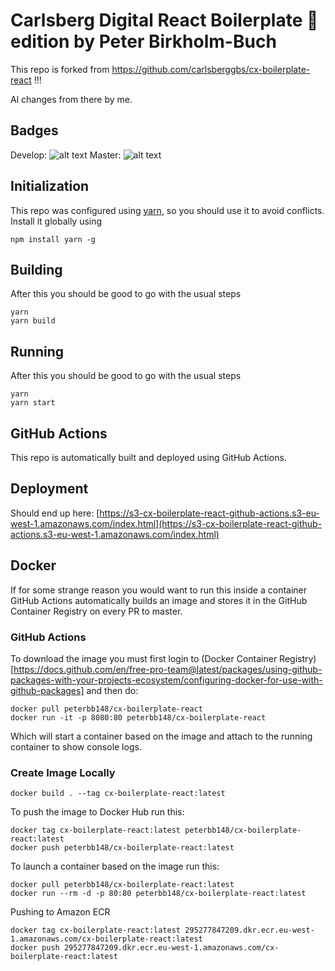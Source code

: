 # Carlsberg Digital React Boilerplate 🚀 edition by Peter Birkholm-Buch

This repo is forked from https://github.com/carlsberggbs/cx-boilerplate-react !!!

Al changes from there by me.

## Badges

Develop: ![alt text](https://img.shields.io/github/workflow/status/peterbb148/cx-boilerplate-react/Build/develop)
Master: ![alt text](https://img.shields.io/github/workflow/status/peterbb148/cx-boilerplate-react/Build/master)

## Initialization
This repo was configured using [yarn](https://yarnpkg.com), so you should use it to avoid conflicts.
Install it globally using 

```console
npm install yarn -g
```

## Building
After this you should be good to go with the usual steps
```console
yarn
yarn build
```

## Running
After this you should be good to go with the usual steps
```console
yarn
yarn start
```

## GitHub Actions

This repo is automatically built and deployed using GitHub Actions.

## Deployment

Should end up here: [https://s3-cx-boilerplate-react-github-actions.s3-eu-west-1.amazonaws.com/index.html](https://s3-cx-boilerplate-react-github-actions.s3-eu-west-1.amazonaws.com/index.html)

## Docker

If for some strange reason you would want to run this inside a container GitHub Actions automatically builds an image and stores it in the GitHub Container Registry on every PR to master.

### GitHub Actions

To download the image you must first login to (Docker Container Registry)[https://docs.github.com/en/free-pro-team@latest/packages/using-github-packages-with-your-projects-ecosystem/configuring-docker-for-use-with-github-packages] and then do:

```
docker pull peterbb148/cx-boilerplate-react
docker run -it -p 8080:80 peterbb148/cx-boilerplate-react
```
Which will start a container based on the image and attach to the running container to show console logs.

### Create Image Locally

```
docker build . --tag cx-boilerplate-react:latest
```
To push the image to Docker Hub run this:
```
docker tag cx-boilerplate-react:latest peterbb148/cx-boilerplate-react:latest
docker push peterbb148/cx-boilerplate-react:latest
```
To launch a container based on the image run this:
```
docker pull peterbb148/cx-boilerplate-react:latest
docker run --rm -d -p 80:80 peterbb148/cx-boilerplate-react:latest
```
Pushing to Amazon ECR
```
docker tag cx-boilerplate-react:latest 295277847209.dkr.ecr.eu-west-1.amazonaws.com/cx-boilerplate-react:latest
docker push 295277847209.dkr.ecr.eu-west-1.amazonaws.com/cx-boilerplate-react:latest
```
